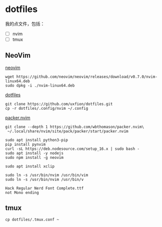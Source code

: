 # dotfiles

我的点文件，包括：
- [ ] nvim
- [ ] tmux

## NeoVim

[neovim](https://github.com/neovim/neovim)

```
wget https://github.com/neovim/neovim/releases/download/v0.7.0/nvim-linux64.deb
sudo dpkg -i ./nvim-linux64.deb
```

[dotfiles](https://github.com/uxfion/dotfiles)

```
git clone https://github.com/uxfion/dotfiles.git
cp -r dotfiles/.config/nvim ~/.config
```

[packer.nvim](https://github.com/wbthomason/packer.nvim)

```
git clone --depth 1 https://github.com/wbthomason/packer.nvim\
 ~/.local/share/nvim/site/pack/packer/start/packer.nvim
```

```
sudo apt install python3-pip
pip install pynvim
curl -sL https://deb.nodesource.com/setup_16.x | sudo bash -
sudo apt install -y nodejs
sudo npm install -g neovim
```

```
sudo apt install xclip
```

```
sudo ln -s /usr/bin/nvim /usr/bin/vim
sudo ln -s /usr/bin/nvim /usr/bin/v
```

```
Hack Regular Nerd Font Complete.ttf
not Mono ending
```

## tmux

```
cp dotfiles/.tmux.conf ~
```

